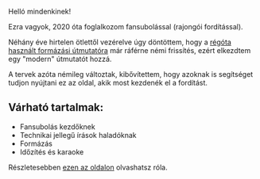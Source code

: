 Helló mindenkinek!


Ezra vagyok, 2020 óta foglalkozom fansubolással (rajongói fordítással).

Néhány éve hirtelen ötlettől vezérelve úgy döntöttem, hogy a [régóta használt formázási útmutatóra](https://aegiformazas.wordpress.com/)
már ráférne némi frissítés, ezért elkezdtem egy "modern" útmutatót hozzá.

A tervek azóta némileg változtak, kibővítettem, hogy azoknak is segítséget tudjon nyújtani ez az oldal, akik most kezdenék el a fordítást.


## Várható tartalmak:

- Fansubolás kezdőknek
- Technikai jellegű írások haladóknak
- Formázás
- Időzítés és karaoke

Részletesebben [ezen az oldalon](https://github.com/SHSLEzra/shslezra.github.io) olvashatsz róla.
